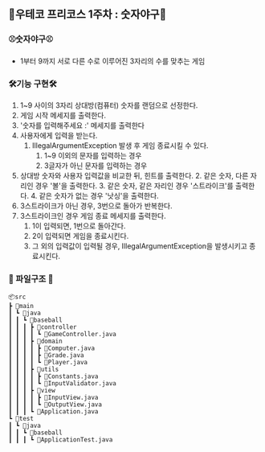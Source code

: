 ## 🤖우테코 프리코스 1주차 : 숫자야구🤖

### ⚾숫자야구⚾
  - 1부터 9까지 서로 다른 수로 이루어진 3자리의 수를 맞추는 게임
  
### 🛠️기능 구현🛠️
1. 1~9 사이의 3자리 상대방(컴퓨터) 숫자를 랜덤으로 선정한다.
2. 게임 시작 메세지를 출력한다.
3. '숫자를 입력해주세요 :' 메세지를 출력한다 
4. 사용자에게 입력을 받는다. 
   1. IllegalArgumentException 발생 후 게임 종료시킬 수 있다.
      1. 1~9 이외의 문자를 입력하는 경우
      2. 3글자가 아닌 문자를 입력하는 경우
5. 상대방 숫자와 사용자 입력값을 비교한 뒤, 힌트를 출력한다.
   2. 같은 숫자, 다른 자리인 경우 '볼'을 출력한다.
   3. 같은 숫자, 같은 자리인 경우 '스트라이크'를 출력한다.
   4. 같은 숫자가 없는 경우 '낫싱'을 출력한다.
6. 3스트라이크가 아닌 경우, 3번으로 돌아가 반복한다.
7. 3스트라이크인 경우 게임 종료 메세지를 출력한다.
   1. 1이 입력되면, 1번으로 돌아간다.
   2. 2이 입력되면 게임을 종료시킨다.
   3. 그 외의 입력값이 입력될 경우, IllegalArgumentException을 발생시키고 종료시킨다.

### 💾 파일구조 💾

```
📦src
┣ 📂main
┃ ┗ 📂java
┃ ┃ ┗ 📂baseball
┃ ┃ ┃ ┣ 📂controller
┃ ┃ ┃ ┃ ┗ 📜GameController.java
┃ ┃ ┃ ┣ 📂domain
┃ ┃ ┃ ┃ ┣ 📜Computer.java
┃ ┃ ┃ ┃ ┣ 📜Grade.java
┃ ┃ ┃ ┃ ┗ 📜Player.java 
┃ ┃ ┃ ┣ 📂utils
┃ ┃ ┃ ┃ ┣ 📜Constants.java
┃ ┃ ┃ ┃ ┗ 📜InputValidator.java
┃ ┃ ┃ ┣ 📂view
┃ ┃ ┃ ┃ ┣ 📜InputView.java
┃ ┃ ┃ ┃ ┗ 📜OutputView.java
┃ ┃ ┃ ┗ 📜Application.java
┗ 📂test
┃ ┗ 📂java
┃ ┃ ┗ 📂baseball
┃ ┃ ┃ ┗ 📜ApplicationTest.java
```
